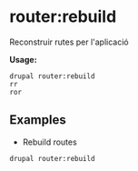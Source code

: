 # router:rebuild
Reconstruir rutes per l'aplicació

**Usage:**
```
drupal router:rebuild
rr
ror
```

## Examples
* Rebuild routes
```
drupal router:rebuild
```
